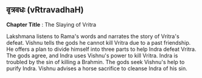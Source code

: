 ## वृत्रवधः (vRtravadhaH)
**Chapter Title** : The Slaying of Vritra

Lakshmana listens to Rama's words and narrates the story of Vritra's defeat. Vishnu tells the gods he cannot kill Vritra due to a past friendship. He offers a plan to divide himself into three parts to help Indra defeat Vritra. The gods agree, and Indra uses Vishnu's power to kill Vritra. Indra is troubled by the sin of killing a Brahmin. The gods seek Vishnu's help to purify Indra. Vishnu advises a horse sacrifice to cleanse Indra of his sin.